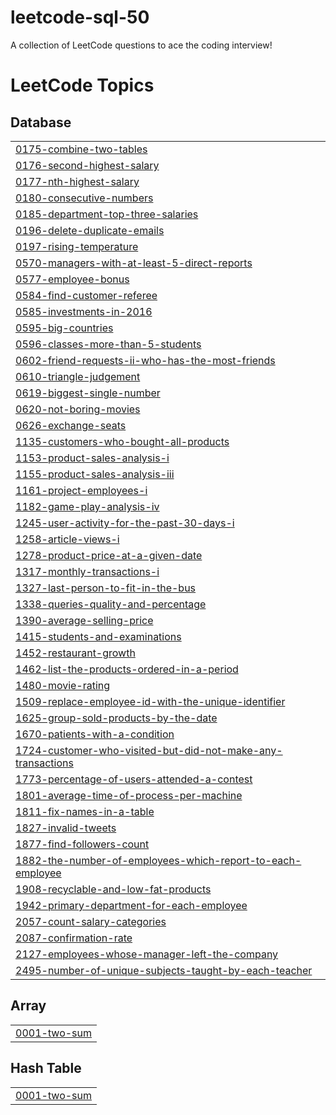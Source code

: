 # leetcode-sql-50
A collection of LeetCode questions to ace the coding interview!

<!---LeetCode Topics Start-->
# LeetCode Topics
## Database
|  |
| ------- |
| [0175-combine-two-tables](https://github.com/vedantxn/leetcode-sql-50/tree/master/0175-combine-two-tables) |
| [0176-second-highest-salary](https://github.com/vedantxn/leetcode-sql-50/tree/master/0176-second-highest-salary) |
| [0177-nth-highest-salary](https://github.com/vedantxn/leetcode-sql-50/tree/master/0177-nth-highest-salary) |
| [0180-consecutive-numbers](https://github.com/vedantxn/leetcode-sql-50/tree/master/0180-consecutive-numbers) |
| [0185-department-top-three-salaries](https://github.com/vedantxn/leetcode-sql-50/tree/master/0185-department-top-three-salaries) |
| [0196-delete-duplicate-emails](https://github.com/vedantxn/leetcode-sql-50/tree/master/0196-delete-duplicate-emails) |
| [0197-rising-temperature](https://github.com/vedantxn/leetcode-sql-50/tree/master/0197-rising-temperature) |
| [0570-managers-with-at-least-5-direct-reports](https://github.com/vedantxn/leetcode-sql-50/tree/master/0570-managers-with-at-least-5-direct-reports) |
| [0577-employee-bonus](https://github.com/vedantxn/leetcode-sql-50/tree/master/0577-employee-bonus) |
| [0584-find-customer-referee](https://github.com/vedantxn/leetcode-sql-50/tree/master/0584-find-customer-referee) |
| [0585-investments-in-2016](https://github.com/vedantxn/leetcode-sql-50/tree/master/0585-investments-in-2016) |
| [0595-big-countries](https://github.com/vedantxn/leetcode-sql-50/tree/master/0595-big-countries) |
| [0596-classes-more-than-5-students](https://github.com/vedantxn/leetcode-sql-50/tree/master/0596-classes-more-than-5-students) |
| [0602-friend-requests-ii-who-has-the-most-friends](https://github.com/vedantxn/leetcode-sql-50/tree/master/0602-friend-requests-ii-who-has-the-most-friends) |
| [0610-triangle-judgement](https://github.com/vedantxn/leetcode-sql-50/tree/master/0610-triangle-judgement) |
| [0619-biggest-single-number](https://github.com/vedantxn/leetcode-sql-50/tree/master/0619-biggest-single-number) |
| [0620-not-boring-movies](https://github.com/vedantxn/leetcode-sql-50/tree/master/0620-not-boring-movies) |
| [0626-exchange-seats](https://github.com/vedantxn/leetcode-sql-50/tree/master/0626-exchange-seats) |
| [1135-customers-who-bought-all-products](https://github.com/vedantxn/leetcode-sql-50/tree/master/1135-customers-who-bought-all-products) |
| [1153-product-sales-analysis-i](https://github.com/vedantxn/leetcode-sql-50/tree/master/1153-product-sales-analysis-i) |
| [1155-product-sales-analysis-iii](https://github.com/vedantxn/leetcode-sql-50/tree/master/1155-product-sales-analysis-iii) |
| [1161-project-employees-i](https://github.com/vedantxn/leetcode-sql-50/tree/master/1161-project-employees-i) |
| [1182-game-play-analysis-iv](https://github.com/vedantxn/leetcode-sql-50/tree/master/1182-game-play-analysis-iv) |
| [1245-user-activity-for-the-past-30-days-i](https://github.com/vedantxn/leetcode-sql-50/tree/master/1245-user-activity-for-the-past-30-days-i) |
| [1258-article-views-i](https://github.com/vedantxn/leetcode-sql-50/tree/master/1258-article-views-i) |
| [1278-product-price-at-a-given-date](https://github.com/vedantxn/leetcode-sql-50/tree/master/1278-product-price-at-a-given-date) |
| [1317-monthly-transactions-i](https://github.com/vedantxn/leetcode-sql-50/tree/master/1317-monthly-transactions-i) |
| [1327-last-person-to-fit-in-the-bus](https://github.com/vedantxn/leetcode-sql-50/tree/master/1327-last-person-to-fit-in-the-bus) |
| [1338-queries-quality-and-percentage](https://github.com/vedantxn/leetcode-sql-50/tree/master/1338-queries-quality-and-percentage) |
| [1390-average-selling-price](https://github.com/vedantxn/leetcode-sql-50/tree/master/1390-average-selling-price) |
| [1415-students-and-examinations](https://github.com/vedantxn/leetcode-sql-50/tree/master/1415-students-and-examinations) |
| [1452-restaurant-growth](https://github.com/vedantxn/leetcode-sql-50/tree/master/1452-restaurant-growth) |
| [1462-list-the-products-ordered-in-a-period](https://github.com/vedantxn/leetcode-sql-50/tree/master/1462-list-the-products-ordered-in-a-period) |
| [1480-movie-rating](https://github.com/vedantxn/leetcode-sql-50/tree/master/1480-movie-rating) |
| [1509-replace-employee-id-with-the-unique-identifier](https://github.com/vedantxn/leetcode-sql-50/tree/master/1509-replace-employee-id-with-the-unique-identifier) |
| [1625-group-sold-products-by-the-date](https://github.com/vedantxn/leetcode-sql-50/tree/master/1625-group-sold-products-by-the-date) |
| [1670-patients-with-a-condition](https://github.com/vedantxn/leetcode-sql-50/tree/master/1670-patients-with-a-condition) |
| [1724-customer-who-visited-but-did-not-make-any-transactions](https://github.com/vedantxn/leetcode-sql-50/tree/master/1724-customer-who-visited-but-did-not-make-any-transactions) |
| [1773-percentage-of-users-attended-a-contest](https://github.com/vedantxn/leetcode-sql-50/tree/master/1773-percentage-of-users-attended-a-contest) |
| [1801-average-time-of-process-per-machine](https://github.com/vedantxn/leetcode-sql-50/tree/master/1801-average-time-of-process-per-machine) |
| [1811-fix-names-in-a-table](https://github.com/vedantxn/leetcode-sql-50/tree/master/1811-fix-names-in-a-table) |
| [1827-invalid-tweets](https://github.com/vedantxn/leetcode-sql-50/tree/master/1827-invalid-tweets) |
| [1877-find-followers-count](https://github.com/vedantxn/leetcode-sql-50/tree/master/1877-find-followers-count) |
| [1882-the-number-of-employees-which-report-to-each-employee](https://github.com/vedantxn/leetcode-sql-50/tree/master/1882-the-number-of-employees-which-report-to-each-employee) |
| [1908-recyclable-and-low-fat-products](https://github.com/vedantxn/leetcode-sql-50/tree/master/1908-recyclable-and-low-fat-products) |
| [1942-primary-department-for-each-employee](https://github.com/vedantxn/leetcode-sql-50/tree/master/1942-primary-department-for-each-employee) |
| [2057-count-salary-categories](https://github.com/vedantxn/leetcode-sql-50/tree/master/2057-count-salary-categories) |
| [2087-confirmation-rate](https://github.com/vedantxn/leetcode-sql-50/tree/master/2087-confirmation-rate) |
| [2127-employees-whose-manager-left-the-company](https://github.com/vedantxn/leetcode-sql-50/tree/master/2127-employees-whose-manager-left-the-company) |
| [2495-number-of-unique-subjects-taught-by-each-teacher](https://github.com/vedantxn/leetcode-sql-50/tree/master/2495-number-of-unique-subjects-taught-by-each-teacher) |
## Array
|  |
| ------- |
| [0001-two-sum](https://github.com/vedantxn/leetcode-sql-50/tree/master/0001-two-sum) |
## Hash Table
|  |
| ------- |
| [0001-two-sum](https://github.com/vedantxn/leetcode-sql-50/tree/master/0001-two-sum) |
<!---LeetCode Topics End-->
